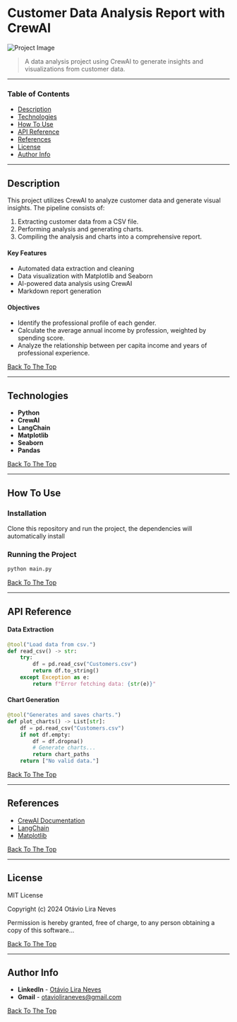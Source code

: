 # Customer Data Analysis Report with CrewAI

![Project Image](project-image-url)

> A data analysis project using CrewAI to generate insights and visualizations from customer data.

---

### Table of Contents

- [Description](#description)
- [Technologies](#technologies)
- [How To Use](#how-to-use)
- [API Reference](#api-reference)
- [References](#references)
- [License](#license)
- [Author Info](#author-info)

---

## Description

This project utilizes CrewAI to analyze customer data and generate visual insights. The pipeline consists of:

1. Extracting customer data from a CSV file.
2. Performing analysis and generating charts.
3. Compiling the analysis and charts into a comprehensive report.

#### Key Features

- Automated data extraction and cleaning
- Data visualization with Matplotlib and Seaborn
- AI-powered data analysis using CrewAI
- Markdown report generation

#### Objectives

- Identify the professional profile of each gender.
- Calculate the average annual income by profession, weighted by spending score.
- Analyze the relationship between per capita income and years of professional experience.

[Back To The Top](#customer-data-analysis-report-with-crewai)

---

## Technologies

- **Python**
- **CrewAI**
- **LangChain**
- **Matplotlib**
- **Seaborn**
- **Pandas**

[Back To The Top](#customer-data-analysis-report-with-crewai)

---

## How To Use

### Installation

Clone this repository and run the project, the dependencies will automatically install

### Running the Project

```bash
python main.py
```

[Back To The Top](#customer-data-analysis-report-with-crewai)

---

## API Reference

#### Data Extraction

```python
@tool("Load data from csv.")
def read_csv() -> str:
    try:
        df = pd.read_csv("Customers.csv")
        return df.to_string()
    except Exception as e:
        return f"Error fetching data: {str(e)}"
```

#### Chart Generation

```python
@tool("Generates and saves charts.")
def plot_charts() -> List[str]:
    df = pd.read_csv("Customers.csv")
    if not df.empty:
        df = df.dropna()
        # Generate charts...
        return chart_paths
    return ["No valid data."]
```

[Back To The Top](#customer-data-analysis-report-with-crewai)

---

## References

- [CrewAI Documentation](https://crewai.com/docs)
- [LangChain](https://python.langchain.com/)
- [Matplotlib](https://matplotlib.org/)

[Back To The Top](#customer-data-analysis-report-with-crewai)

---

## License

MIT License

Copyright (c) 2024 Otávio Lira Neves

Permission is hereby granted, free of charge, to any person obtaining a copy of this software...

[Back To The Top](#customer-data-analysis-report-with-crewai)

---

## Author Info

- **LinkedIn** - [Otávio Lira Neves](https://www.linkedin.com/in/otavioliraneves/)
- **Gmail** - [otavioliraneves@gmail.com](mailto:otavioliraneves@gmail.com)

[Back To The Top](#customer-data-analysis-report-with-crewai)

